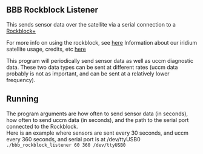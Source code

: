## BBB Rockblock Listener
This sends sensor data over the satellite via a serial connection
to a [Rockblock+](https://www.rock7.com/products/rockblock-iridium-9602-satellite-modem)

For more info on using the rockblock, see [here](https://docs.rockblock.rock7.com/docs)
Information about our iridium satellite usage, credits, etc [here](https://rockblock.rock7.com/Operations)

This program will periodically send sensor data as well as uccm diagnostic data.
These two data types can be sent at different rates (uccm data probably is not as important,
and can be sent at a relatively lower frequency).

## Running
The program arguments are how often to send sensor data (in seconds),
how often to send uccm data (in seconds), and the path to the serial port
connected to the Rockblock.  
Here is an example where sensors are sent every 30 seconds, and uccm every
360 seconds, and serial port is at /dev/ttyUSB0
```./bbb_rockblock_listener 60 360 /dev/ttyUSB0```
